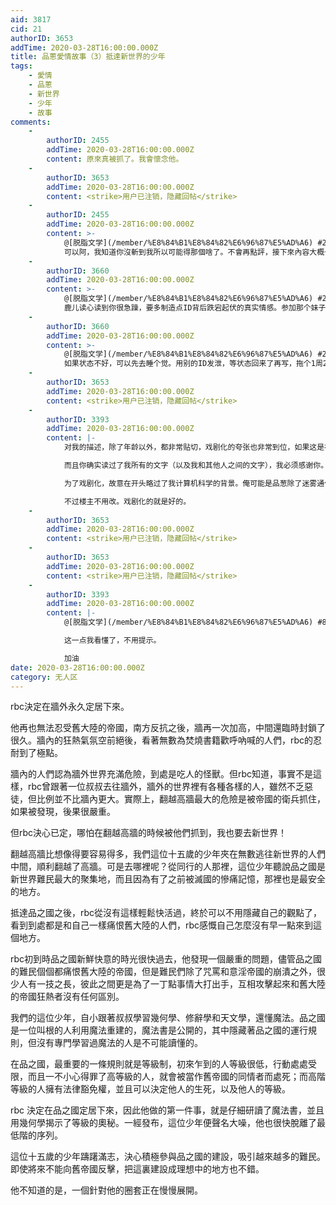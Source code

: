 ```yaml
---
aid: 3817
cid: 21
authorID: 3653
addTime: 2020-03-28T16:00:00.000Z
title: 品蔥愛情故事（3）抵達新世界的少年
tags:
    - 愛情
    - 品蔥
    - 新世界
    - 少年
    - 故事
comments:
    -
        authorID: 2455
        addTime: 2020-03-28T16:00:00.000Z
        content: 原來真被抓了。我會懷念他。
    -
        authorID: 3653
        addTime: 2020-03-28T16:00:00.000Z
        content: <strike>用户已注销，隐藏回帖</strike>
    -
        authorID: 2455
        addTime: 2020-03-28T16:00:00.000Z
        content: >-
            @[脱脂文学](/member/%E8%84%B1%E8%84%82%E6%96%87%E5%AD%A6) #2
            可以阿，我知道你沒斬到我所以可能得那個啥了。不會再點評，接下來內容大概也就那樣。
    -
        authorID: 3660
        addTime: 2020-03-28T16:00:00.000Z
        content: >-
            @[脱脂文学](/member/%E8%84%B1%E8%84%82%E6%96%87%E5%AD%A6) #2
            鹿儿读心读到你很急躁，要多制造点ID背后跌宕起伏的真实情感。参加那个妹子的PSTD人格分析篇，属实宗教人的攻心心法。
    -
        authorID: 3660
        addTime: 2020-03-28T16:00:00.000Z
        content: >-
            @[脱脂文学](/member/%E8%84%B1%E8%84%82%E6%96%87%E5%AD%A6) #2
            如果状态不好，可以先去睡个觉。用别的ID发泄，等状态回来了再写，拖个1周2周也没问题。大家会追剧的。
    -
        authorID: 3653
        addTime: 2020-03-28T16:00:00.000Z
        content: <strike>用户已注销，隐藏回帖</strike>
    -
        authorID: 3393
        addTime: 2020-03-28T16:00:00.000Z
        content: |-
            对我的描述，除了年龄以外，都非常贴切，戏剧化的夸张也非常到位，如果这是在品葱，我愿意给你200个赞。

            而且你确实读过了我所有的文字（以及我和其他人之间的文字），我必须感谢你。

            为了戏剧化，故意在开头略过了我计算机科学的背景。俺可能是品葱除了迷雾通作者之外，翻墙能力最高者。而且我人在北米。

            不过楼主不用改。戏剧化的就是好的。
    -
        authorID: 3653
        addTime: 2020-03-28T16:00:00.000Z
        content: <strike>用户已注销，隐藏回帖</strike>
    -
        authorID: 3653
        addTime: 2020-03-28T16:00:00.000Z
        content: <strike>用户已注销，隐藏回帖</strike>
    -
        authorID: 3393
        addTime: 2020-03-28T16:00:00.000Z
        content: |-
            @[脱脂文学](/member/%E8%84%B1%E8%84%82%E6%96%87%E5%AD%A6) #8

            这一点我看懂了，不用提示。

            加油
date: 2020-03-28T16:00:00.000Z
category: 无人区
---
```


rbc決定在牆外永久定居下來。

他再也無法忍受舊大陸的帝國，南方反抗之後，牆再一次加高，中間還臨時封鎖了很久。牆內的狂熱氣氛空前絕後，看著無數為焚燒書籍歡呼吶喊的人們，rbc的忍耐到了極點。

牆內的人們認為牆外世界充滿危險，到處是吃人的怪獸。但rbc知道，事實不是這樣，rbc曾跟著一位叔叔去往牆外，牆外的世界裡有各種各樣的人，雖然不乏惡徒，但比例並不比牆內更大。實際上，翻越高牆最大的危險是被帝國的衛兵抓住，如果被發現，後果很嚴重。

但rbc決心已定，哪怕在翻越高牆的時候被他們抓到，我也要去新世界！

翻越高牆比想像得要容易得多，我們這位十五歲的少年夾在無數逃往新世界的人們中間，順利翻越了高牆。可是去哪裡呢？從同行的人那裡，這位少年聽說品之國是新世界難民最大的聚集地，而且因為有了之前被滅國的慘痛記憶，那裡也是最安全的地方。

抵達品之國之後，rbc從沒有這樣輕鬆快活過，終於可以不用隱藏自己的觀點了，看到到處都是和自己一樣痛恨舊大陸的人們，rbc感慨自己怎麼沒有早一點來到這個地方。

rbc初到時品之國新鮮快意的時光很快過去，他發現一個嚴重的問題，儘管品之國的難民個個都痛恨舊大陸的帝國，但是難民們除了咒罵和意淫帝國的崩潰之外，很少人有一技之長，彼此之間更是為了一丁點事情大打出手，互相攻擊起來和舊大陸的帝國狂熱者沒有任何區別。

我們的這位少年，自小跟著叔叔學習幾何學、修辭學和天文學，還懂魔法。品之國是一位叫根的人利用魔法重建的，魔法書是公開的，其中隱藏著品之國的運行規則，但沒有專門學習過魔法的人是不可能讀懂的。

在品之國，最重要的一條規則就是等級制，初來乍到的人等級很低，行動處處受限，而且一不小心得罪了高等級的人，就會被當作舊帝國的同情者而處死；而高階等級的人擁有法律豁免權，並且可以決定他人的生死，以及他人的等級。

rbc 決定在品之國定居下來，因此他做的第一件事，就是仔細研讀了魔法書，並且用幾何學揭示了等級的奧秘。一經發布，這位少年便聲名大噪，他也很快脫離了最低階的序列。

這位十五歲的少年躊躇滿志，決心積極參與品之國的建設，吸引越來越多的難民。即使將來不能向舊帝國反擊，把這裏建設成理想中的地方也不錯。

他不知道的是，一個針對他的圈套正在慢慢展開。
